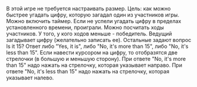 В этой игре не требуется настраивать размер.
Цель: как можно быстрее угадать цифру, которую загадал один из участников игры.
Можно включить таймер. Если не успели угадать цифру в пределах установленного времени, проиграли.
Можно посчитать ходы участников. У того, у кого ходов меньше - победитель.
Ведущий загадывает цифру (желательно записать ее). Остальные задают вопрос Is it 15? 
Ответ либо "Yes, it is", либо "No, it's more than 15", либо "No, it's less than 15". 
Если навести курсором на цифру, то отобразятся две стрелочки (в большую и меньшую сторону). 
При ответе "No, it's more than 15" надо нажать на стрелочку, которая указывает направо. 
При ответе "No, it's less than 15" надо нажать на стрелочку, которая указывает налево.
